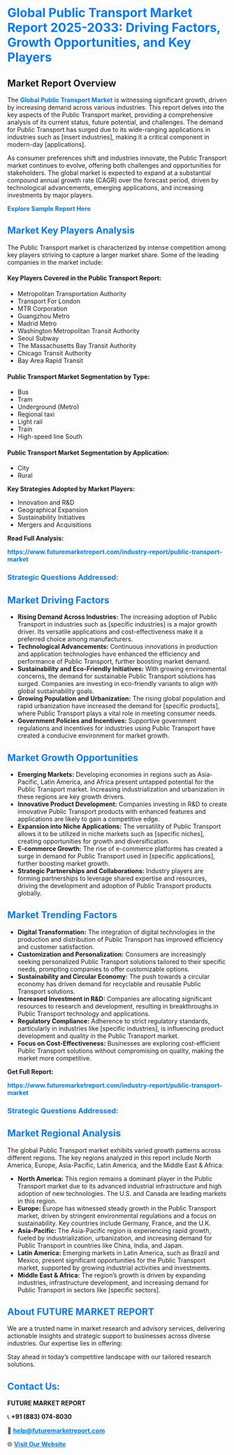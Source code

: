 <h1 style="color: #007BFF;">Global Public Transport Market Report 2025-2033: Driving Factors, Growth Opportunities, and Key Players</h1>

<section id="overview">
<h2>Market Report Overview</h2>
<p>The <a href="https://www.futuremarketreport.com/industry-report/public-transport-market" style="color: #007BFF; text-decoration: none;"><strong>Global Public Transport Market</strong></a> is witnessing significant growth, driven by increasing demand across various industries. This report delves into the key aspects of the Public Transport market, providing a comprehensive analysis of its current status, future potential, and challenges. The demand for Public Transport has surged due to its wide-ranging applications in industries such as [insert industries], making it a critical component in modern-day [applications].</p>
<p>As consumer preferences shift and industries innovate, the Public Transport market continues to evolve, offering both challenges and opportunities for stakeholders. The global market is expected to expand at a substantial compound annual growth rate (CAGR) over the forecast period, driven by technological advancements, emerging applications, and increasing investments by major players.</p>
</section>

<section id="overview">
<p><a href="https://www.futuremarketreport.com/request-sample/reportId=107683" style="color: #007BFF; text-decoration: none;"><strong>Explore Sample Report Here</strong></a></p>
</section>

<section id="key-players">
<h2 style="color: #007BFF;">Market Key Players Analysis</h2>
<p>The Public Transport market is characterized by intense competition among key players striving to capture a larger market share. Some of the leading companies in the market include:</p>
<h4>Key Players Covered in the Public Transport Report:</h4>
<ul><li>Metropolitan Transportation Authority</li><li>Transport For London</li><li>MTR Corporation</li><li>Guangzhou Metro</li><li>Madrid Metro</li><li>Washington Metropolitan Transit Authority</li><li>Seoul Subway</li><li>The Massachusetts Bay Transit Authority</li><li>Chicago Transit Authority</li><li>Bay Area Rapid Transit</li></ul>
<h4>Public Transport Market Segmentation by Type:</h4>
<ul><li>Bus</li><li>Tram</li><li>Underground (Metro)</li><li>Regional taxi</li><li>Light rail</li><li>Train</li><li>High-speed line South</li></ul>

<h4>Public Transport Market Segmentation by Application:</h4>
<ul><li>City</li><li>Rural</li></ul>
<p><strong>Key Strategies Adopted by Market Players:</strong></p>
<ul>
<li>Innovation and R&D</li>
<li>Geographical Expansion</li>
<li>Sustainability Initiatives</li>
<li>Mergers and Acquisitions</li>
</ul>
</section>

<section>
<p><strong>Read Full Analysis: </strong></p><a href="https://www.futuremarketreport.com/industry-report/public-transport-market" style="color: #007BFF; text-decoration: none;"><strong>https://www.futuremarketreport.com/industry-report/public-transport-market</strong></a>
<h3 style="color: #007BFF;">Strategic Questions Addressed:</h3>
</section>

<section id="driving-factors">
<h2 style="color: #007BFF;">Market Driving Factors</h2>
<ul>
<li><strong>Rising Demand Across Industries:</strong> The increasing adoption of Public Transport in industries such as [specific industries] is a major growth driver. Its versatile applications and cost-effectiveness make it a preferred choice among manufacturers.</li>
<li><strong>Technological Advancements:</strong> Continuous innovations in production and application technologies have enhanced the efficiency and performance of Public Transport, further boosting market demand.</li>
<li><strong>Sustainability and Eco-Friendly Initiatives:</strong> With growing environmental concerns, the demand for sustainable Public Transport solutions has surged. Companies are investing in eco-friendly variants to align with global sustainability goals.</li>
<li><strong>Growing Population and Urbanization:</strong> The rising global population and rapid urbanization have increased the demand for [specific products], where Public Transport plays a vital role in meeting consumer needs.</li>
<li><strong>Government Policies and Incentives:</strong> Supportive government regulations and incentives for industries using Public Transport have created a conducive environment for market growth.</li>
</ul>
</section>

<section id="growth-opportunities">
<h2 style="color: #007BFF;">Market Growth Opportunities</h2>
<ul>
<li><strong>Emerging Markets:</strong> Developing economies in regions such as Asia-Pacific, Latin America, and Africa present untapped potential for the Public Transport market. Increasing industrialization and urbanization in these regions are key growth drivers.</li>
<li><strong>Innovative Product Development:</strong> Companies investing in R&D to create innovative Public Transport products with enhanced features and applications are likely to gain a competitive edge.</li>
<li><strong>Expansion into Niche Applications:</strong> The versatility of Public Transport allows it to be utilized in niche markets such as [specific niches], creating opportunities for growth and diversification.</li>
<li><strong>E-commerce Growth:</strong> The rise of e-commerce platforms has created a surge in demand for Public Transport used in [specific applications], further boosting market growth.</li>
<li><strong>Strategic Partnerships and Collaborations:</strong> Industry players are forming partnerships to leverage shared expertise and resources, driving the development and adoption of Public Transport products globally.</li>
</ul>
</section>

<section id="trending-factors">
<h2 style="color: #007BFF;">Market Trending Factors</h2>
<ul>
<li><strong>Digital Transformation:</strong> The integration of digital technologies in the production and distribution of Public Transport has improved efficiency and customer satisfaction.</li>
<li><strong>Customization and Personalization:</strong> Consumers are increasingly seeking personalized Public Transport solutions tailored to their specific needs, prompting companies to offer customizable options.</li>
<li><strong>Sustainability and Circular Economy:</strong> The push towards a circular economy has driven demand for recyclable and reusable Public Transport solutions.</li>
<li><strong>Increased Investment in R&D:</strong> Companies are allocating significant resources to research and development, resulting in breakthroughs in Public Transport technology and applications.</li>
<li><strong>Regulatory Compliance:</strong> Adherence to strict regulatory standards, particularly in industries like [specific industries], is influencing product development and quality in the Public Transport market.</li>
<li><strong>Focus on Cost-Effectiveness:</strong> Businesses are exploring cost-efficient Public Transport solutions without compromising on quality, making the market more competitive.</li>
</ul>
</section>

<section>
<p><strong>Get Full Report: </strong></p><a href="https://www.futuremarketreport.com/industry-report/public-transport-market" style="color: #007BFF; text-decoration: none;"><strong>https://www.futuremarketreport.com/industry-report/public-transport-market</strong></a>
<h3 style="color: #007BFF;">Strategic Questions Addressed:</h3>
</section>


<section id="regional-analysis">
<h2 style="color: #007BFF;">Market Regional Analysis</h2>
<p>The global Public Transport market exhibits varied growth patterns across different regions. The key regions analyzed in this report include North America, Europe, Asia-Pacific, Latin America, and the Middle East & Africa:</p>
<ul>
<li><strong>North America:</strong> This region remains a dominant player in the Public Transport market due to its advanced industrial infrastructure and high adoption of new technologies. The U.S. and Canada are leading markets in this region.</li>
<li><strong>Europe:</strong> Europe has witnessed steady growth in the Public Transport market, driven by stringent environmental regulations and a focus on sustainability. Key countries include Germany, France, and the U.K.</li>
<li><strong>Asia-Pacific:</strong> The Asia-Pacific region is experiencing rapid growth, fueled by industrialization, urbanization, and increasing demand for Public Transport in countries like China, India, and Japan.</li>
<li><strong>Latin America:</strong> Emerging markets in Latin America, such as Brazil and Mexico, present significant opportunities for the Public Transport market, supported by growing industrial activities and investments.</li>
<li><strong>Middle East & Africa:</strong> The region’s growth is driven by expanding industries, infrastructure development, and increasing demand for Public Transport in sectors like [specific sectors].</li>
</ul>
</section>

<footer>
<h2 style="color: #007BFF;">About FUTURE MARKET REPORT</h2>
<p>We are a trusted name in market research and advisory services, delivering actionable insights and strategic support to businesses across diverse industries. Our expertise lies in offering:</p>

<p>Stay ahead in today’s competitive landscape with our tailored research solutions.</p>

<h2 style="color: #007BFF;">Contact Us:</h2>
<p><strong>FUTURE MARKET REPORT</strong></p>
<p>📞 <strong>+91 (883) 074-8030</strong></p>
<p>📧 <strong><a href="mailto:help@futuremarketreport.com" style="color: #007BFF;">help@futuremarketreport.com</a></strong></p>
<p>🌐 <strong><a href="https://www.futuremarketreport.com/" style="color: #007BFF;">Visit Our Website</a></strong></p>
</footer>